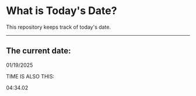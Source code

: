 # What is Today's Date?
This repository keeps track of today's date.
* * *
 
## The current date:  
 01/19/2025 
  
  
 TIME IS ALSO THIS: 
  
 04:34.02 
  
  
